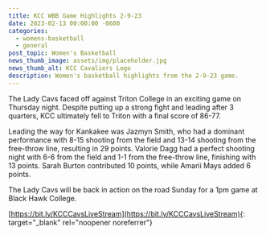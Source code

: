 ```yaml
---
title: KCC WBB Game Highlights 2-9-23
date: 2023-02-13 00:00:00 -0600
categories:
  - womens-basketball
  - general
post_topic: Women's Basketball
news_thumb_image: assets/img/placeholder.jpg
news_thumb_alt: KCC Cavaliers Logo
description: Women's basketball highlights from the 2-9-23 game.
---
```

The Lady Cavs faced off against Triton College in an exciting game on Thursday night. Despite putting up a strong fight and leading after 3 quarters, KCC ultimately fell to Triton with a final score of 86-77.

Leading the way for Kankakee was Jazmyn Smith, who had a dominant performance with 8-15 shooting from the field and 13-14 shooting from the free-throw line, resulting in 29 points. Valorie Dagg had a perfect shooting night with 6-6 from the field and 1-1 from the free-throw line, finishing with 13 points. Sarah Burton contributed 10 points, while Amarii Mays added 6 points.

The Lady Cavs will be back in action on the road Sunday for a 1pm game at Black Hawk College.

[https://bit.ly/KCCCavsLiveStream](https://bit.ly/KCCCavsLiveStream){: target="_blank" rel="noopener noreferrer"}
